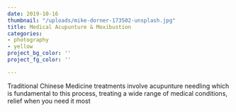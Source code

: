 ```yaml
---
date: 2019-10-16
thumbnail: "/uploads/mike-dorner-173502-unsplash.jpg"
title: Medical Acupunture & Moxibustion
categories:
- photography
- yellow
project_bg_color: ''
project_fg_color: ''

---
```

Traditional Chinese Medicine treatments involve acupunture needling which is fundamental to this process, treating a wide range of medical conditions, relief when you need it most